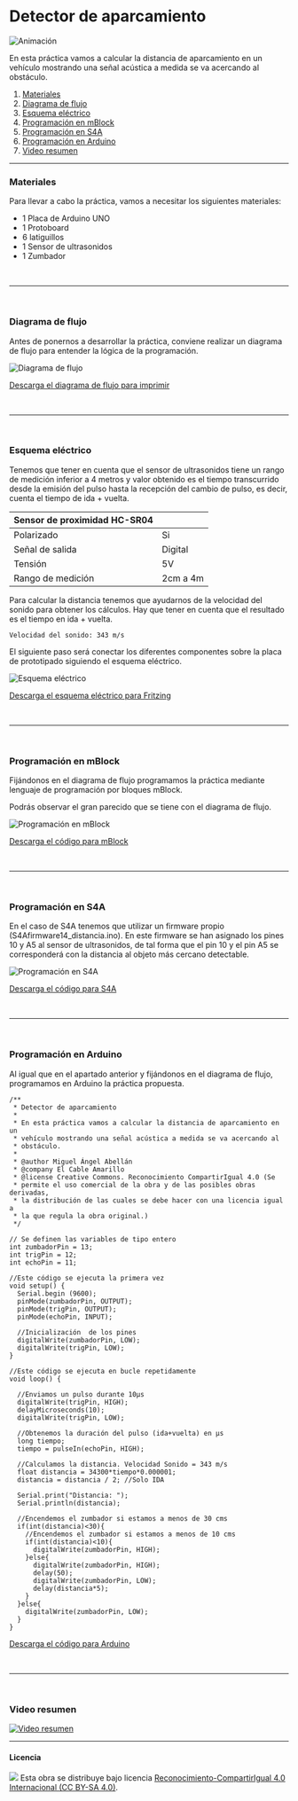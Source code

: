 # Detector de aparcamiento

![Animación](Animación.gif)

En esta práctica vamos a calcular la distancia de aparcamiento en un vehículo mostrando una señal acústica a medida se va acercando al obstáculo.
 
1.	[Materiales](#materiales)
2.	[Diagrama de flujo](#diagrama-de-flujo)
3.	[Esquema eléctrico](#esquema-eléctrico)
4.	[Programación en mBlock](#programación-en-mblock)
5.	[Programación en S4A](#programación-en-s4a)
6.	[Programación en Arduino](#programación-en-arduino)
7.  [Video resumen](#video-resumen)



***



### Materiales

Para llevar a cabo la práctica, vamos a necesitar los siguientes materiales:
- 1 Placa de Arduino UNO
- 1 Protoboard
- 6 latiguillos
- 1 Sensor de ultrasonidos
- 1 Zumbador



<br />
<hr>
<br />



### Diagrama de flujo

Antes de ponernos a desarrollar la práctica, conviene realizar un diagrama de flujo para entender la lógica de la programación.

![Diagrama de flujo](Diagrama-de-flujo.png)

[Descarga el diagrama de flujo para imprimir](Diagrama-de-flujo.html)



<br />
<hr>
<br />



### Esquema eléctrico

Tenemos que tener en cuenta que el sensor de ultrasonidos tiene un rango de medición inferior a 4 metros y valor obtenido es el tiempo transcurrido desde la emisión del pulso hasta la recepción del cambio de pulso, es decir, cuenta el tiempo de ida + vuelta.

| Sensor de proximidad HC-SR04  |           |
| ----------------------------- | --------- |
| Polarizado                    | Si        |
| Señal de salida               | Digital   |
| Tensión                       | 5V        |
| Rango de medición             | 2cm a 4m  |

Para calcular la distancia tenemos que ayudarnos de la velocidad del sonido para obtener los cálculos. Hay que tener en cuenta que el resultado es el tiempo en ida + vuelta.

```
Velocidad del sonido: 343 m/s

```

El siguiente paso será conectar los diferentes componentes sobre la placa de prototipado siguiendo el esquema eléctrico.

![Esquema eléctrico](Esquema-eléctrico.png)

[Descarga el esquema eléctrico para Fritzing](Esquema-eléctrico.fzz)



<br />
<hr>
<br />



### Programación en mBlock

Fijándonos en el diagrama de flujo programamos la práctica mediante lenguaje de programación por bloques mBlock. 

Podrás observar el gran parecido que se tiene con el diagrama de flujo.

![Programación en mBlock](Programación-mBlock.png)

[Descarga el código para mBlock](mBlock.sb2)



<br />
<hr>
<br />



### Programación en S4A

En el caso de S4A tenemos que utilizar un firmware propio (S4Afirmware14_distancia.ino). En este firmware se han asignado los pines 10 y A5 al sensor de ultrasonidos, de tal forma que el pin 10 y el pin A5 se corresponderá con la distancia al objeto más cercano detectable. 

![Programación en S4A](Programación-S4A.png)

[Descarga el código para S4A](S4A.sb)



<br />
<hr>
<br />



### Programación en Arduino

Al igual que en el apartado anterior y fijándonos en el diagrama de flujo, programamos en Arduino la práctica propuesta.

```
/**
 * Detector de aparcamiento
 * 
 * En esta práctica vamos a calcular la distancia de aparcamiento en un 
 * vehículo mostrando una señal acústica a medida se va acercando al
 * obstáculo.
 * 
 * @author Miguel Ángel Abellán
 * @company El Cable Amarillo
 * @license Creative Commons. Reconocimiento CompartirIgual 4.0 (Se 
 * permite el uso comercial de la obra y de las posibles obras derivadas, 
 * la distribución de las cuales se debe hacer con una licencia igual a 
 * la que regula la obra original.)
 */

// Se definen las variables de tipo entero
int zumbadorPin = 13;
int trigPin = 12;
int echoPin = 11;

//Este código se ejecuta la primera vez
void setup() {
  Serial.begin (9600);
  pinMode(zumbadorPin, OUTPUT);
  pinMode(trigPin, OUTPUT);
  pinMode(echoPin, INPUT);

  //Inicialización  de los pines
  digitalWrite(zumbadorPin, LOW);
  digitalWrite(trigPin, LOW);
}

//Este código se ejecuta en bucle repetidamente
void loop() {
  
  //Enviamos un pulso durante 10µs
  digitalWrite(trigPin, HIGH);
  delayMicroseconds(10);
  digitalWrite(trigPin, LOW);

  //Obtenemos la duración del pulso (ida+vuelta) en µs
  long tiempo;
  tiempo = pulseIn(echoPin, HIGH);

  //Calculamos la distancia. Velocidad Sonido = 343 m/s
  float distancia = 34300*tiempo*0.000001;
  distancia = distancia / 2; //Solo IDA

  Serial.print("Distancia: ");
  Serial.println(distancia);
  
  //Encendemos el zumbador si estamos a menos de 30 cms
  if(int(distancia)<30){
    //Encendemos el zumbador si estamos a menos de 10 cms
    if(int(distancia)<10){
      digitalWrite(zumbadorPin, HIGH);
    }else{
      digitalWrite(zumbadorPin, HIGH);
      delay(50);
      digitalWrite(zumbadorPin, LOW);
      delay(distancia*5);
    }
  }else{
    digitalWrite(zumbadorPin, LOW);
  }
}
```

[Descarga el código para Arduino](Arduino/Arduino.ino)



<br />
<hr>
<br />



### Video resumen

[![Video resumen](https://i.ytimg.com/vi_webp/E9FlpMp48qM/maxresdefault.webp)](https://youtu.be/E9FlpMp48qM)



***



#### Licencia

<img src="http://i.creativecommons.org/l/by-sa/4.0/88x31.png" /> Esta obra se distribuye bajo licencia [Reconocimiento-CompartirIgual 4.0 Internacional (CC BY-SA 4.0)](https://creativecommons.org/licenses/by-sa/4.0/deed.es_ES).
